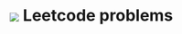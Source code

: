 <h1 align="center"><a href="https://leetcode.com/codedevjk/" target="blank"><img align="center" src="https://upload.wikimedia.org/wikipedia/commons/1/19/LeetCode_logo_black.png" /></a>
Leetcode problems</h1>
<br/>
